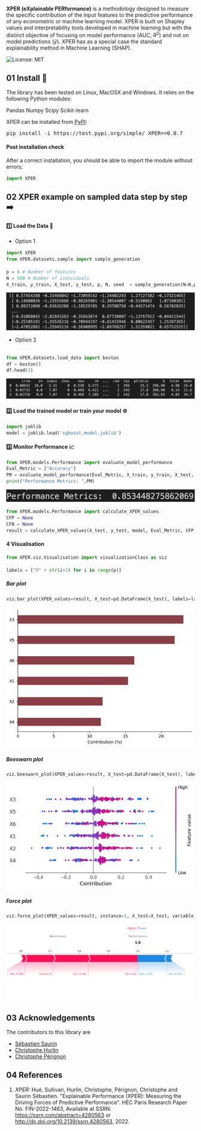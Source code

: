 **XPER (eXplainable PERformance)** is a methodology designed to measure the specific contribution of the input features to the predictive performance of any econometric or machine learning model. XPER is built on Shapley values and interpretability tools developed in machine learning but with the distinct objective of focusing on model performance (AUC, $R^2$) and not on model predictions ($\hat{y}$). XPER has as a special case the standard explainability method in Machine Learning (SHAP).


![License: MIT](https://img.shields.io/badge/License-MIT-yellow.svg)
## 01 Install 🚀
The library has been tested on Linux, MacOSX and Windows. It relies on the following Python modules:

Pandas
Numpy
Scipy
Scikit-learn

XPER can be installed from [PyPI](https://pypi.org/project/XPER):

<pre>
pip install -i https://test.pypi.org/simple/ XPER==0.0.7
</pre>

#### Post installation check
After a correct installation, you should be able to import the module without errors:

```python
import XPER
```

## 02 XPER example on sampled data step by step ➡️


#### 1️⃣ Load the Data 💽

* Option 1 
```python
import XPER
from XPER.datasets.sample import sample_generation

p = 6 # Number of features
N = 500 # Number of individuals
X_train, y_train, X_test, y_test, p, N, seed  = sample_generation(N=N,p=p,seed=123456)
```

<!--- Comments are Fun --->

![sample](images/Sample.png)


* Option 2
```python

from XPER.datasets.load_data import boston
df = boston()
df.head(3)
```

![boston](images/Boston.png)

#### 2️⃣ Load the trained model or train your model ⚙️

```python
import joblib
model = joblib.load('xgboost_model.joblib')
```

#### 3️⃣ Monitor Performance 📈

```python
from XPER.models.Performance import evaluate_model_performance
Eval_Metric = ["Accuracy"]
PM = evaluate_model_performance(Eval_Metric, X_train, y_train, X_test, y_test, model)
print("Performance Metrics: ",PM)
```

![metrics](images/Performance-Metrics.png)

```python
from XPER.models.Performance import calculate_XPER_values
CFP = None
CFN = None
result = calculate_XPER_values(X_test, y_test, model, Eval_Metric, CFP, CFN, PM)
```

#### 4 Visualisation

```python
from XPER.viz.Visualisation import visualizationClass as viz

labels = ["X" + str(i+1) for i in range(p)]
```

##### Bar plot 

```python
viz.bar_plot(XPER_values=result, X_test=pd.DataFrame(X_test), labels=labels, p=p,percentage=True)
```
![sample](images/bar_plot.png)

##### Beeswarn plot

```python
viz.beeswarn_plot(XPER_values=result, X_test=pd.DataFrame(X_test), labels=labels)
```
![sample](images/beeswarn.png)

##### Force plot

```python
viz.force_plot(XPER_values=result, instance=1, X_test=X_test, variable_name=labels, figsize=(16,4))
```
![sample](images/force.png)

## 03 Acknowledgements

The contributors to this library are 
* [Sébastien Saurin](https://papers.ssrn.com/sol3/cf_dev/AbsByAuth.cfm?per_id=4582330)
* [Christophe Hurlin](https://sites.google.com/view/christophe-hurlin/home)
* [Christophe Pérignon](https://www.hec.edu/fr/faculty-research/faculty-directory/faculty-member/perignon-christophe)



## 04 References

1. *XPER:* Hué, Sullivan, Hurlin, Christophe, Pérignon, Christophe and Saurin Sébastien. "Explainable Performance (XPER): Measuring the Driving Forces of Predictive Performance". HEC Paris Research Paper No. FIN-2022-1463, Available at SSRN: https://ssrn.com/abstract=4280563 or http://dx.doi.org/10.2139/ssrn.4280563, 2022.

